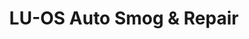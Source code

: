 ---
title: "LU-OS Auto Smog & Repair"
url: /north-hills/lu-os-auto-smog-and-repair/
shop: car repair
---